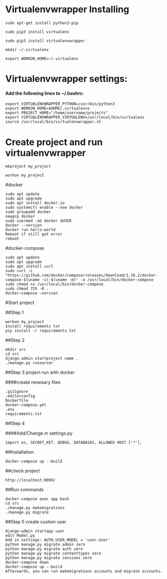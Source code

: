 # Virtualenvwrapper Installing
```
sudo apt-get install python3-pip

sudo pip3 install virtualenv

sudo pip3 install virtualenvwrapper

mkdir ~/.virtualenv

export WORKON_HOME=~/.virtualenv
```

# Virtualenvwrapper settings:

#### Add the following lines to ~/.bashrc:
```
export VIRTUALENVWRAPPER_PYTHON=/usr/bin/python3
export WORKON_HOME=$HOME/.virtualenvs
export PROJECT_HOME="/home/username/projects"
export VIRTUALENVWRAPPER_VIRTUALENV=/usr/local/bin/virtualenv
source /usr/local/bin/virtualenvwrapper.sh
```
# Create project and run virtualenvwrapper
```
mkproject my_project

workon my_project
```




#docker  

```
sudo apt update
sudo apt upgrade
sudo apt install docker.io
sudo systemctl enable --now docker
sudo groupadd docker
newgrp docker
sudo usermod -aG docker $USER
docker --version
docker run hello-world
Reboot if still got error
reboot
```

#docker-compose
      
```
sudo apt update
sudo apt upgrade
sudo apt install curl
sudo curl -L "https://github.com/docker/compose/releases/download/1.26.2/docker-compose-$(uname -s)-$(uname -m)" -o /usr/local/bin/docker-compose
sudo chmod +x /usr/local/bin/docker-compose
sudo chmod 755 -R .
docker–compose –version

```

#Start project

##Step 1

```
workon my_project
Install requirements txt
pip install -r requirements.txt
```
##Step 2

```
mkdir src
cd src
django-admin startproject name .
./manage.py runserver
```

##Step 3 project run with docker

####create nesesary files

```
.gitignore
.editorconfig
Dockerfile
docker-compose.yml
.env
requirements.txt

```
##Step 4

####Add/Change in settings.py

```
import os, SECRET_KET, DEBUG, DATABASES, ALLOWED HOST ['*'], 
```
##Installation
```
docker-compose up --build
```
##check project
```
http://localhost:8099/
```
##Run commands
```
docker-compose exec app bash
cd src
./manage.py makemigrations
./manage.py migrate
```


##Step 5 create custom user

```
django-admin startapp user
edit Model.py
Add in settings: AUTH_USER_MODEL = 'user.User'
python manage.py migrate admin zero
python manage.py migrate auth zero
python manage.py migrate contenttypes zero
python manage.py migrate sessions zero 
docker-compose down
docker-compose up --build
Afterwards, you can run makemigrations accounts and migrate accounts.
```











